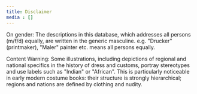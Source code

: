 ```yaml
---
title: Disclaimer
media : []
---
```

On gender: The descriptions in this database, which addresses all persons (m/f/d) equally, are written in the generic masculine. e.g. "Drucker" (printmaker), "Maler" painter etc. means all persons equally.

Content Warning: Some illustrations, including depictions of regional and national specifics in the history of dress and customs, portray stereotypes and use labels such as "Indian" or "African". This is particularly noticeable in early modern costume books: their structure is strongly hierarchical; regions and nations are defined by clothing and nudity.
